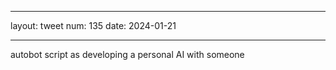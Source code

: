 ---
  layout: tweet
  num: 135
  date: 2024-01-21
  
  ---
  
  autobot script as developing a personal AI with someone
  